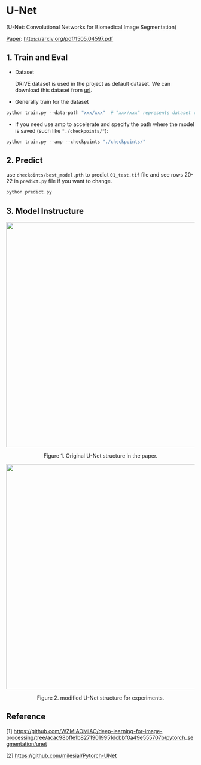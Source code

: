 # U-Net
(U-Net: Convolutional Networks for Biomedical Image Segmentation)

[Paper](https://arxiv.org/pdf/1505.04597.pdf): https://arxiv.org/pdf/1505.04597.pdf

## 1. Train and Eval
- Dataset

   DRIVE dataset is used in the project as default dataset. We can download this dataset from [url](https://drive.grand-challenge.org/).
   
- Generally train for the dataset
```python
python train.py --data-path "xxx/xxx"  # "xxx/xxx" represents dataset root path such as "../dataset/"
```
- If you need use amp to accelerate and specify the path where the model is saved (such like ```"./checkpoints/"```):
```python
python train.py --amp --checkpoints "./checkpoints/"
```
## 2. Predict
use ```checkoints/best_model.pth``` to predict ```01_test.tif``` file and see rows 20-22 in ```predict.py``` file if you want to change.
```python
python predict.py
```
## 3. Model Instructure
<div align="center">
<img src="https://github.com/Reversev/DEEP_LEARNING_IP/tree/main/Unet/assert/orig_unet.png" width="600" /> 

Figure 1. Original U-Net structure in the paper.
</div>

<div align="center">
<img src="https://github.com/Reversev/DEEP_LEARNING_IP/tree/main/Unet/assert/unet_.png" width="600" /> 

Figure 2. modified U-Net structure for experiments.
</div>

## Reference
[1] https://github.com/WZMIAOMIAO/deep-learning-for-image-processing/tree/acac98bffe1b82719019951dcbbf0a49e555707b/pytorch_segmentation/unet

[2] https://github.com/milesial/Pytorch-UNet
